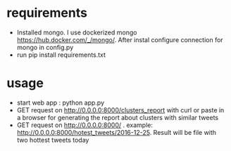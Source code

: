 # requirements

* Installed mongo. I use dockerized mongo https://hub.docker.com/_/mongo/. After instal configure connection for mongo in config.py
* run pip install requirements.txt

# usage

* start web app : python app.py
* GET request on http://0.0.0.0:8000/clusters_report  with curl or paste in a browser for generating the report about clusters with similar tweets
* GET request on http://0.0.0.0:8000/<year-month-day> . example: http://0.0.0.0:8000/hotest_tweets/2016-12-25. Result will be file with two hottest tweets today

